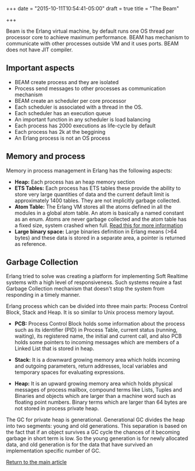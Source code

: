 +++
date = "2015-10-11T10:54:41-05:00"
draft = true
title = "The Beam"

+++

Beam is the Erlang virtual machine, by default runs one OS thread per processor core to achieve maximum performance. BEAM has mechanism to communicate with other processes outside VM and it uses ports. BEAM does not have JIT compiler.

## Important aspects

* BEAM create process and they are isolated
* Process send messages to other processes as communication mechanism
* BEAM create an scheduler per core processor
* Each scheduler is associated with a thread in the OS.
* Each scheduler has an execution queue
* An important function in any scheduler is load balancing
* Each process has 2000 executions as life-cycle by default
* Each process has 2k at the beggining
* An Erlang process is not an OS process

## Memory and process

Memory in process management in Erlang has the following aspects:

* **Heap:** Each process has an heap memory section
* **ETS Tables:** Each process has ETS tables these provide the ability to store very large quantities of data and the current default limit is approximately 1400 tables. They are not implicitly garbage collected.
* **Atom Table:** The Erlang VM stores all the atoms defined in all the modules in a global atom table. An atom is basically a named constant as an enum. Atoms are never garbage collected and the atom table has a fixed size, system crashed when full. [Read this for more information](https://erlangcentral.org/wiki/index.php?title=Atom_Table)
* **Large binary space:** Large binaries definition in Erlang means (>64 bytes) and these data is stored in a separate area, a pointer is returned as reference.

## Garbage Collection

Erlang tried to solve was creating a platform for implementing Soft Realtime systems with a high level of responsiveness. Such systems require a fast Garbage Collection mechanism that doesn't stop the system from responding in a timely manner.

Erlang process which can be divided into three main parts: Process Control Block, Stack and Heap. It is so similar to Unix process memory layout.

* **PCB:** Process Control Block holds some information about the process such as its identifier (PID) in Process Table, current status (running, waiting), its registered name, the initial and current call, and also PCB holds some pointers to incoming messages which are members of a Linked List that is stored in heap.

* **Stack:** It is a downward growing memory area which holds incoming and outgoing parameters, return addresses, local variables and temporary spaces for evaluating expressions.

* **Heap:** It is an upward growing memory area which holds physical messages of process mailbox, compound terms like Lists, Tuples and Binaries and objects which are larger than a machine word such as floating point numbers. Binary terms which are larger than 64 bytes are not stored in process private heap.


The GC for private heap is generational. Generational GC divides the heap into two segments: young and old generations. This separation is based on the fact that if an object survives a GC cycle the chances of it becoming garbage in short term is low. So the young generation is for newly allocated data, and old generation is for the data that have survived an implementation specific number of GC.

[Return to the main article](/techtalk/elixir)
